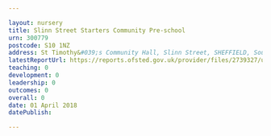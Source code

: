 ```yaml
---

layout: nursery
title: Slinn Street Starters Community Pre-school
urn: 300779
postcode: S10 1NZ
address: St Timothy&#039;s Community Hall, Slinn Street, SHEFFIELD, South Yorkshire, S10 1NZ
latestReportUrl: https://reports.ofsted.gov.uk/provider/files/2739327/urn/300779.pdf
teaching: 0
development: 0
leadership: 0
outcomes: 0
overall: 0
date: 01 April 2018 
datePublish: 

---
```

